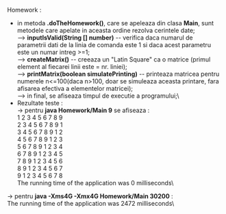 Homework :
- in metoda **.doTheHomework()**, care se apeleaza din clasa **Main**, sunt metodele care apelate in aceasta ordine rezolva cerintele date;\
--> **inputIsValid(String [] number)** -- verifica daca numarul de parametrii dati de la linia de comanda este 1 si daca acest parametru este un numar intreg >=1;\
--> **createMatrix()** -- creeaza un "Latin Square" ca o matrice (primul element al fiecarei linii este = nr. liniei);\
--> **printMatrix(boolean simulatePrinting)** -- printeaza matricea pentru numerele n<=100(daca n>100, doar se simuleaza aceasta printare, fara afisarea efectiva a elementelor matricei);\
--> in final, se afiseaza timpul de executie a programului;\
- Rezultate teste :\
-> pentru **java Homework/Main 9** se afiseaza :\
1 2 3 4 5 6 7 8 9 \
2 3 4 5 6 7 8 9 1 \
3 4 5 6 7 8 9 1 2 \
4 5 6 7 8 9 1 2 3 \
5 6 7 8 9 1 2 3 4 \
6 7 8 9 1 2 3 4 5 \
7 8 9 1 2 3 4 5 6 \
8 9 1 2 3 4 5 6 7 \
9 1 2 3 4 5 6 7 8 \
The running time of the application was 0 milliseconds\

-> pentru **java -Xms4G -Xmx4G Homework/Main 30200** :\
The running time of the application was 2472 milliseconds\



 
